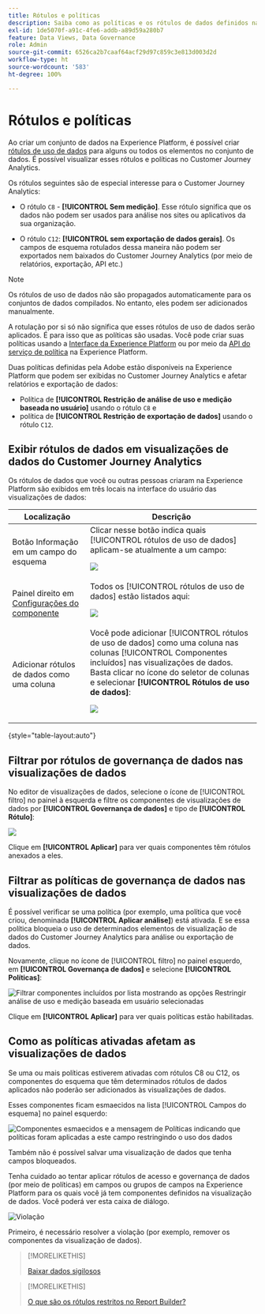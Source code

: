 ```yaml
---
title: Rótulos e políticas
description: Saiba como as políticas e os rótulos de dados definidos na Adobe Experience Platform afetam as visualizações de dados e os relatórios no Customer Journey Analytics.
exl-id: 1de5070f-a91c-4fe6-addb-a89d59a280b7
feature: Data Views, Data Governance
role: Admin
source-git-commit: 6526ca2b7caaf64acf29d97c859c3e813d003d2d
workflow-type: ht
source-wordcount: '583'
ht-degree: 100%

---
```


# Rótulos e políticas

Ao criar um conjunto de dados na Experience Platform, é possível criar [rótulos de uso de dados](https://experienceleague.adobe.com/pt-br/docs/experience-platform/data-governance/labels/reference) para alguns ou todos os elementos no conjunto de dados. É possível visualizar esses rótulos e políticas no Customer Journey Analytics.

Os rótulos seguintes são de especial interesse para o Customer Journey Analytics:

* O rótulo `C8` - **[!UICONTROL Sem medição]**. Esse rótulo significa que os dados não podem ser usados para análise nos sites ou aplicativos da sua organização.

* O rótulo `C12`: **[!UICONTROL sem exportação de dados gerais]**. Os campos de esquema rotulados dessa maneira não podem ser exportados nem baixados do Customer Journey Analytics (por meio de relatórios, exportação, API etc.)

>[!NOTE]
>
>Os rótulos de uso de dados não são propagados automaticamente para os conjuntos de dados compilados. No entanto, eles podem ser adicionados manualmente.

A rotulação por si só não significa que esses rótulos de uso de dados serão aplicados. É para isso que as políticas são usadas. Você pode criar suas políticas usando a [Interface da Experience Platform](https://experienceleague.adobe.com/pt-br/docs/experience-platform/data-governance/policies/user-guide) ou por meio da [API do serviço de política](https://experienceleague.adobe.com/pt-br/docs/experience-platform/data-governance/api/overview) na Experience Platform.

Duas políticas definidas pela Adobe estão disponíveis na Experience Platform que podem ser exibidas no Customer Journey Analytics e afetar relatórios e exportação de dados:

* Política de **[!UICONTROL Restrição de análise de uso e medição baseada no usuário]** usando o rótulo `C8` e
* política de **[!UICONTROL Restrição de exportação de dados]** usando o rótulo `C12`.

## Exibir rótulos de dados em visualizações de dados do Customer Journey Analytics

Os rótulos de dados que você ou outras pessoas criaram na Experience Platform são exibidos em três locais na interface do usuário das visualizações de dados:

| Localização | Descrição |
| --- | --- |
| Botão Informação em um campo do esquema | Clicar nesse botão indica quais [!UICONTROL rótulos de uso de dados] aplicam-se atualmente a um campo:<p>![](assets/data-label-left.png) |
| Painel direito em [Configurações do componente](/help/data-views/component-settings/overview.md) | Todos os [!UICONTROL rótulos de uso de dados] estão listados aqui:<p>![](assets/data-label-right.png) |
| Adicionar rótulos de dados como uma coluna | Você pode adicionar [!UICONTROL rótulos de uso de dados] como uma coluna nas colunas [!UICONTROL Componentes incluídos] nas visualizações de dados. Basta clicar no ícone do seletor de colunas e selecionar **[!UICONTROL Rótulos de uso de dados]**:<p>![](assets/data-label-column.png) |

{style="table-layout:auto"}

## Filtrar por rótulos de governança de dados nas visualizações de dados

No editor de visualizações de dados, selecione o ícone de [!UICONTROL filtro] no painel à esquerda e filtre os componentes de visualizações de dados por **[!UICONTROL Governança de dados]** e tipo de **[!UICONTROL Rótulo]**:

![](assets/filter-labels.png)

Clique em **[!UICONTROL Aplicar]** para ver quais componentes têm rótulos anexados a eles.

## Filtrar as políticas de governança de dados nas visualizações de dados

É possível verificar se uma política (por exemplo, uma política que você criou, denominada **[!UICONTROL Aplicar análise]**) está ativada. E se essa política bloqueia o uso de determinados elementos de visualização de dados do Customer Journey Analytics para análise ou exportação de dados.

Novamente, clique no ícone de [!UICONTROL filtro] no painel esquerdo, em **[!UICONTROL Governança de dados]** e selecione **[!UICONTROL Políticas]**:

![Filtrar componentes incluídos por lista mostrando as opções Restringir análise de uso e medição baseada em usuário selecionadas](assets/filter-policies.png)

Clique em **[!UICONTROL Aplicar]** para ver quais políticas estão habilitadas.

## Como as políticas ativadas afetam as visualizações de dados

Se uma ou mais políticas estiverem ativadas com rótulos C8 ou C12, os componentes do esquema que têm determinados rótulos de dados aplicados não poderão ser adicionados às visualizações de dados.

Esses componentes ficam esmaecidos na lista [!UICONTROL Campos do esquema] no painel esquerdo:

![Componentes esmaecidos e a mensagem de Políticas indicando que políticas foram aplicadas a este campo restringindo o uso dos dados](assets/component-greyed.png)

Também não é possível salvar uma visualização de dados que tenha campos bloqueados.

Tenha cuidado ao tentar aplicar rótulos de acesso e governança de dados (por meio de políticas) em campos ou grupos de campos na Experience Platform para os quais você já tem componentes definidos na visualização de dados. Você poderá ver esta caixa de diálogo.

![Violação](assets/violation.png)

Primeiro, é necessário resolver a violação (por exemplo, remover os componentes da visualização de dados).


>[!MORELIKETHIS]
>
>[Baixar dados sigilosos](/help/analysis-workspace/export/download-send.md)

>[!MORELIKETHIS]
>
>[O que são os rótulos restritos no Report Builder?](https://experienceleague.adobe.com/pt-br/docs/analytics-platform/using/cja-reportbuilder/restricted-labels)


